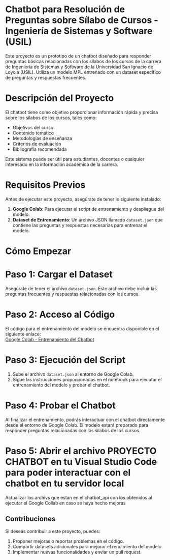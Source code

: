 
# Chatbot para Resolución de Preguntas sobre Sílabo de Cursos - Ingeniería de Sistemas y Software (USIL)

Este proyecto es un prototipo de un chatbot diseñado para responder preguntas básicas relacionadas con los sílabos de los cursos de la carrera de Ingeniería de Sistemas y Software de la Universidad San Ignacio de Loyola (USIL). Utiliza un modelo MPL entrenado con un dataset específico de preguntas y respuestas frecuentes.

# Descripción del Proyecto

El chatbot tiene como objetivo proporcionar información rápida y precisa sobre los sílabos de los cursos, tales como:
- Objetivos del curso
- Contenido temático
- Metodologías de enseñanza
- Criterios de evaluación
- Bibliografía recomendada

Este sistema puede ser útil para estudiantes, docentes o cualquier interesado en la información académica de la carrera.

# Requisitos Previos

Antes de ejecutar este proyecto, asegúrate de tener lo siguiente instalado:

1. **Google Colab**: Para ejecutar el script de entrenamiento y despliegue del modelo.
2. **Dataset de Entrenamiento**: Un archivo JSON llamado `dataset.json` que contiene las preguntas y respuestas necesarias para entrenar el modelo.

# Cómo Empezar

# Paso 1: Cargar el Dataset
Asegúrate de tener el archivo `dataset.json`. Este archivo debe incluir las preguntas frecuentes y respuestas relacionadas con los cursos.

# Paso 2: Acceso al Código
El código para el entrenamiento del modelo se encuentra disponible en el siguiente enlace:  
[Google Colab - Entrenamiento del Chatbot](https://colab.research.google.com/drive/136EA2tEbWwnrf_9jD4xfJpHdS4VKx6_N?usp=sharing)

# Paso 3: Ejecución del Script
1. Sube el archivo `dataset.json` al entorno de Google Colab.
2. Sigue las instrucciones proporcionadas en el notebook para ejecutar el entrenamiento del modelo y probar el chatbot.

# Paso 4: Probar el Chatbot
Al finalizar el entrenamiento, podrás interactuar con el chatbot directamente desde el entorno de Google Colab. El modelo estará preparado para responder preguntas relacionadas con los sílabos de los cursos.
# Paso 5: Abrir el archivo PROYECTO CHATBOT en tu Visual Studio Code para poder interactuar con el chatbot en tu servidor local
Actualizar los archivs que estan en el chatbot_api con los obtenidos al ejecutar el Google Collab en caso se haya hecho mejoras

## Contribuciones

Si deseas contribuir a este proyecto, puedes:
1. Proponer mejoras o reportar problemas en el código.
2. Compartir datasets adicionales para mejorar el rendimiento del modelo.
3. Implementar nuevas funcionalidades y enviar un pull request.

